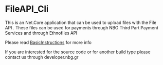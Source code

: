 # FileAPI_Cli
This is an Net.Core application that can be used to upload files with the File API .
These files can be used for payments through NBG Third Part Payment Services and through Ethnofiles API

Please read [BasicInstructions](https://github.com/myNBGcode/FileAPI_Cli/blob/master/BasicInstructions.md) for more info

If you are interested for the source code or for another build type please contact us through developer.nbg.gr
